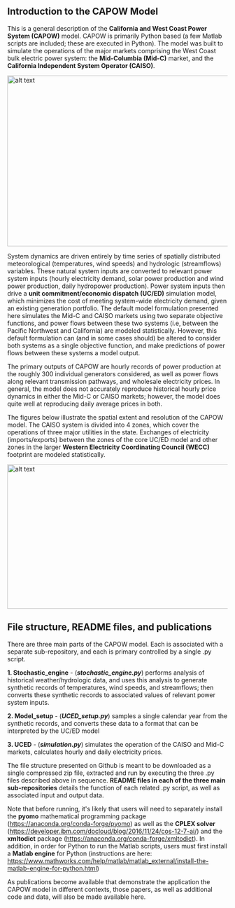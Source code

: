 
## Introduction to the CAPOW Model
This is a general description of the **California and West Coast Power System (CAPOW)** model. CAPOW is primarily Python based (a few Matlab scripts are included; these are executed in Python). The model was built to simulate the operations of the major markets comprising the West Coast bulk electric power system: the **Mid-Columbia (Mid-C)** market, and the **California Independent System Operator (CAISO)**. 


<img src="https://github.com/romulus97/CAPOW_PY36/blob/master/Images/figure1.png" alt="alt text" width="520" height= "390">

System dynamics are driven entirely by time series of spatially distributed meteorological (temperatures, wind speeds) and hydrologic (streamflows) variables. These natural system inputs are converted to relevant power system inputs (hourly electricity demand, solar power production and wind power production, daily hydropower production). Power system inputs then drive a **unit commitment/economic dispatch (UC/ED)** simulation model, which minimizes the cost of meeting system-wide electricity demand, given an existing generation portfolio. The default model formulation presented here simulates the Mid-C and CAISO markets using two separate objective functions, and power flows between these two systems (i.e, between the Pacific Northwest and California) are modeled statistically. However, this default formulation can (and in some cases should) be altered to consider both systems as a single objective function, and make predictions of power flows between these systems a model output.

The primary outputs of CAPOW are hourly records of power production at the roughly 300 individual generators considered, as well as power flows along relevant transmission pathways, and wholesale electricity prices. In general, the model does not accurately reproduce historical hourly price dynamics in either the Mid-C or CAISO markets; however, the model does quite well at reproducing daily average prices in both.

The figures below illustrate the spatial extent and resolution of the CAPOW model. The CAISO system is divided into 4 zones, which cover the operations of three major utilities in the state. Exchanges of electricity (imports/exports) between the zones of the core UC/ED model and other zones in the larger **Western Electricity Coordinating Council (WECC)** footprint are modeled statistically. 

<img src="https://github.com/romulus97/CAPOW_PY36/blob/master/Images/wiki_2.png" alt="alt text" width="528" height= "330">


## File structure, README files, and publications
There are three main parts of the CAPOW model. Each is associated with a separate sub-repository, and each is primary controlled by a single .py script.

**1. Stochastic_engine** - (_**stochastic_engine.py**_) performs analysis of historical weather/hydrologic data, and uses this analysis to generate synthetic records of temperatures, wind speeds, and streamflows; then converts these synthetic records to associated values of relevant power system inputs.

**2. Model_setup** - (_**UCED_setup.py**_) samples a single calendar year from the synthetic records, and converts these data to a format that can be interpreted by the UC/ED model

**3. UCED** - (_**simulation.py**_) simulates the operation of the CAISO and Mid-C markets, calculates hourly and daily electricity prices. 

The file structure presented on Github is meant to be downloaded as a single compressed zip file, extracted and run by executing the three .py files described above in sequence. **README files in each of the three main sub-repositories** details the function of each related .py script, as well as associated input and output data. 

Note that before running, it's likely that users will need to separately install the **pyomo** mathematical programming package (https://anaconda.org/conda-forge/pyomo) as well as the **CPLEX solver** (https://developer.ibm.com/docloud/blog/2016/11/24/cos-12-7-ai/) and the **xmltodict** package (https://anaconda.org/conda-forge/xmltodict). In addition, in order for Python to run the Matlab scripts, users must first install a **Matlab engine** for Python (instructions are here: https://www.mathworks.com/help/matlab/matlab_external/install-the-matlab-engine-for-python.html)

As publications become available that demonstrate the application the CAPOW model in different contexts, those papers, as well as additional code and data, will also be made available here. 
